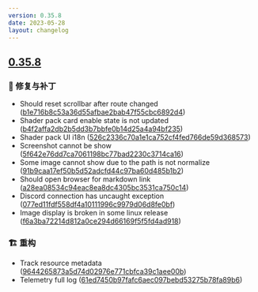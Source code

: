 ```yaml
---
version: 0.35.8
date: 2023-05-28
layout: changelog
---
```

## [0.35.8](#0.35.8)
### 🐛 修复与补丁

- Should reset scrollbar after route changed ([b1e716b8c53a36d55afbae2bab47f55cbc6892d4](https://github.com/Voxelum/x-minecraft-launcher/commit/b1e716b8c53a36d55afbae2bab47f55cbc6892d4))
- Shader pack card enable state is not updated ([b4f2affa2db2b5dd3b7bbfe0b14d25a4a94bf235](https://github.com/Voxelum/x-minecraft-launcher/commit/b4f2affa2db2b5dd3b7bbfe0b14d25a4a94bf235))
- Shader pack UI i18n ([526c2336c70a1e1ca752cf4fed766de59d368573](https://github.com/Voxelum/x-minecraft-launcher/commit/526c2336c70a1e1ca752cf4fed766de59d368573))
- Screenshot cannot be show ([5f642e76dd7ca7061198bc77bad2230c3714ca16](https://github.com/Voxelum/x-minecraft-launcher/commit/5f642e76dd7ca7061198bc77bad2230c3714ca16))
- Some image cannot show due to the path is not normalize ([91b9caa17ef50b5d52adcfd44c97ba60d485b1b2](https://github.com/Voxelum/x-minecraft-launcher/commit/91b9caa17ef50b5d52adcfd44c97ba60d485b1b2))
- Should open browser for markdown link ([a28ea08534c94eac8ea8dc4305bc3531ca750c14](https://github.com/Voxelum/x-minecraft-launcher/commit/a28ea08534c94eac8ea8dc4305bc3531ca750c14))
- Discord connection has uncaught exception ([077ed11fdf558df4a10111996c9979d06d8fe0bf](https://github.com/Voxelum/x-minecraft-launcher/commit/077ed11fdf558df4a10111996c9979d06d8fe0bf))
- Image display is broken in some linux release ([f6a3ba72214d812a0ce294d66169f5f5fd4ad918](https://github.com/Voxelum/x-minecraft-launcher/commit/f6a3ba72214d812a0ce294d66169f5f5fd4ad918))
### 🏗️ 重构

- Track resource metadata ([9644265873a5d74d02976e771cbfca39c1aee00b](https://github.com/Voxelum/x-minecraft-launcher/commit/9644265873a5d74d02976e771cbfca39c1aee00b))
- Telemetry full log ([61ed7450b97fafc6aec097bebd53275b78fa89b6](https://github.com/Voxelum/x-minecraft-launcher/commit/61ed7450b97fafc6aec097bebd53275b78fa89b6))
